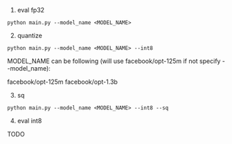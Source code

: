 1. eval fp32

```
python main.py --model_name <MODEL_NAME>
```


2. quantize

```
python main.py --model_name <MODEL_NAME> --int8
```

MODEL_NAME can be following (will use facebook/opt-125m if not specify --model_name):

facebook/opt-125m
facebook/opt-1.3b

3. sq

```
python main.py --model_name <MODEL_NAME> --int8 --sq
```

4. eval int8

TODO